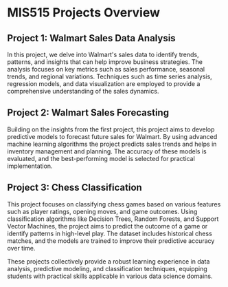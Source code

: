 # MIS515 Projects Overview

## Project 1: Walmart Sales Data Analysis
In this project, we delve into Walmart's sales data to identify trends, patterns, and insights that can help improve business strategies. The analysis focuses on key metrics such as sales performance, seasonal trends, and regional variations. Techniques such as time series analysis, regression models, and data visualization are employed to provide a comprehensive understanding of the sales dynamics.

## Project 2: Walmart Sales Forecasting
Building on the insights from the first project, this project aims to develop predictive models to forecast future sales for Walmart. By using advanced machine learning algorithms the project predicts sales trends and helps in inventory management and planning. The accuracy of these models is evaluated, and the best-performing model is selected for practical implementation.

## Project 3: Chess Classification
This project focuses on classifying chess games based on various features such as player ratings, opening moves, and game outcomes. Using classification algorithms like Decision Trees, Random Forests, and Support Vector Machines, the project aims to predict the outcome of a game or identify patterns in high-level play. The dataset includes historical chess matches, and the models are trained to improve their predictive accuracy over time.

These projects collectively provide a robust learning experience in data analysis, predictive modeling, and classification techniques, equipping students with practical skills applicable in various data science domains.
